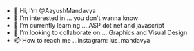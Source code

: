 - 👋 Hi, I’m @AayushMandavya
- 👀 I’m interested in ... you don't wanna know
- 🌱 I’m currently learning ... ASP dot net and javascript
- 💞️ I’m looking to collaborate on ... Graphics and Visual Design
- 📫 How to reach me ...instagram: ius_mandavya

<!---
AayushMandavya/AayushMandavya is a ✨ special ✨ repository because its `README.md` (this file) appears on your GitHub profile.
You can click the Preview link to take a look at your changes.
--->
